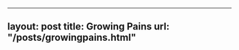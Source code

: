 
---
layout:       post
title:        Growing Pains
url:          "/posts/growingpains.html"
---
            
